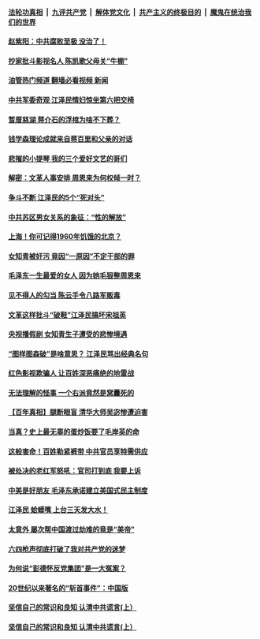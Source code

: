 ####  [法轮功真相](../../../../basic/blob/master/README.md?t=04300331) &nbsp;|&nbsp; [九评共产党](../../../../9ping.md/blob/master/README.md?t=04300331) &nbsp;|&nbsp; [解体党文化](../../../../jtdwh.md/blob/master/README.md?t=04300331)  &nbsp;|&nbsp; [共产主义的终极目的](../../../../gczydzjmd.md/blob/master/README.md?t=04300331) &nbsp;|&nbsp; [魔鬼在统治我们的世界](../../../../mgztzwmdsj.md/blob/master/README.md?t=04300331) 

#### [赵紫阳：中共腐败至极 没治了！](../pages/prog1695/a103413417.md?t=04300331) 

#### [抄家批斗影视名人 陈凯歌父母关“牛棚”](../pages/prog1695/a103412360.md?t=04300331) 

#### [油管热门频道 翻墙必看视频 新闻](http://78.141.244.201:81/youtube.html?04300331)

#### [中共军委奇观 江泽民情妇惊坐第六把交椅](../pages/prog1695/a103412357.md?t=04300331) 

#### [暂厝慈湖 蒋介石的浮棺为啥不下葬？](../pages/prog1695/a103411524.md?t=04300331) 

#### [钱学森理论成就来自蒋百里和父亲的对话](../pages/prog1695/a103411521.md?t=04300331) 

#### [悲摧的小提琴 我的三个爱好文艺的哥们](../pages/prog1695/a103410344.md?t=04300331) 

#### [解密：文革人事安排 周恩来为何权倾一时？](../pages/prog1695/a103410335.md?t=04300331) 

#### [争斗不断 江泽民的5个“死对头”](../pages/prog1695/a103409553.md?t=04300331) 

#### [中共苏区男女关系的象征：“性的解放”](../pages/prog1695/a103409542.md?t=04300331) 

#### [上海！你可记得1960年饥饿的北京？](../pages/prog1695/a103409547.md?t=04300331) 

#### [女知青被奸污 竟因“一原因”不定干部的罪](../pages/prog1695/a103408157.md?t=04300331) 

#### [毛泽东一生最爱的女人 因为她毛狠整周恩来](../pages/prog1695/a103408108.md?t=04300331) 

#### [见不得人的勾当 陈云手令八路军贩毒](../pages/prog1695/a103407194.md?t=04300331) 

#### [文革这样批斗“破鞋”江泽民搞坏宋祖英](../pages/prog1695/a103407179.md?t=04300331) 

#### [央视播假剧 女知青生子遭受的悲惨境遇](../pages/prog1695/a103406300.md?t=04300331) 

#### [“图样图森破”是啥意思？ 江泽民骂出经典名句](../pages/prog1695/a103406285.md?t=04300331) 

#### [红色影视欺骗人 让百姓深恶痛绝的地雷战](../pages/prog1695/a103405411.md?t=04300331) 

#### [无法理解的怪事 一个右派竟然是窝囊死的](../pages/prog1695/a103405408.md?t=04300331) 

#### [【百年真相】腿断眼盲 清华大师吴宓惨遭迫害](../pages/prog1695/a103404489.md?t=04300331) 

#### [当真？史上最无辜的蛋炒饭要了毛岸英的命](../pages/prog1695/a103404383.md?t=04300331) 

#### [这般害命！百姓勒紧裤带 中共官员享特需供应](../pages/prog1695/a103404373.md?t=04300331) 

#### [被处决的老红军怒吼：官司打到底 我要上诉](../pages/prog1695/a103403481.md?t=04300331) 

#### [中美是好朋友 毛泽东承诺建立美国式民主制度](../pages/prog1695/a103403474.md?t=04300331) 

#### [江泽民 蛤蟆嘴 上台三天发大水！](../pages/prog1695/a103402004.md?t=04300331) 

#### [太意外 屡次帮中国渡过劫难的竟是“美帝”](../pages/prog1695/a103401999.md?t=04300331) 

#### [六四枪声彻底打破了我对共产党的迷梦](../pages/prog1695/a103400968.md?t=04300331) 

#### [为何说“彭德怀反党集团”是一大冤案？](../pages/prog1695/a103400965.md?t=04300331) 

#### [20世纪以来著名的“斩首事件”：中国版](../pages/prog1695/a103400174.md?t=04300331) 

#### [坚信自己的常识和良知 认清中共谎言(上）](../pages/prog1695/a103400165.md?t=04300331) 

#### [坚信自己的常识和良知 认清中共谎言(上）](../pages/prog1695/a103399192.md?t=04300331) 

<img src='http://gfw-breaker.win/goodnews/indexes/prog1695.md' width='0px' height='0px'/>
